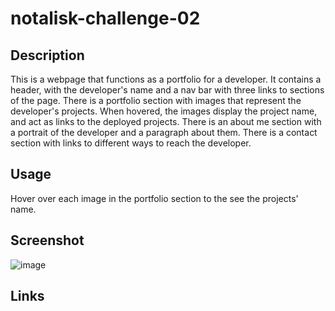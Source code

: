 # notalisk-challenge-02

## Description

This is a webpage that functions as a portfolio for a developer. It contains a header, with the developer's name and a nav bar with three links to sections of the page. There is a portfolio section with images that represent the developer's projects. When hovered, the images display the project name, and act as links to the deployed projects. There is an about me section with a portrait of the developer and a paragraph about them. There is a contact section with links to different ways to reach the developer.

## Usage

Hover over each image in the portfolio section to the see the projects' name.

## Screenshot

![image](https://user-images.githubusercontent.com/81662512/229952142-3b418a8b-f49b-4396-b9d6-c3688d006d95.png)

## Links
